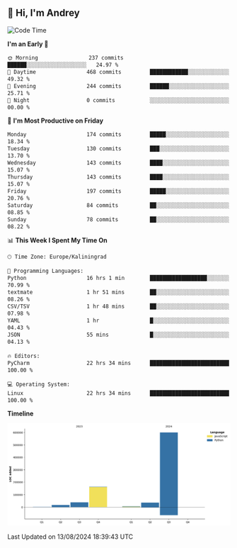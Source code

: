 ## 👋 Hi, I'm Andrey

<!--START_SECTION:waka-->
![Code Time](http://img.shields.io/badge/Code%20Time-307%20hrs%2050%20mins-blue)

**I'm an Early 🐤** 

```text
🌞 Morning                237 commits         ██████░░░░░░░░░░░░░░░░░░░   24.97 % 
🌆 Daytime                468 commits         ████████████░░░░░░░░░░░░░   49.32 % 
🌃 Evening                244 commits         ██████░░░░░░░░░░░░░░░░░░░   25.71 % 
🌙 Night                  0 commits           ░░░░░░░░░░░░░░░░░░░░░░░░░   00.00 % 
```
📅 **I'm Most Productive on Friday** 

```text
Monday                   174 commits         █████░░░░░░░░░░░░░░░░░░░░   18.34 % 
Tuesday                  130 commits         ███░░░░░░░░░░░░░░░░░░░░░░   13.70 % 
Wednesday                143 commits         ████░░░░░░░░░░░░░░░░░░░░░   15.07 % 
Thursday                 143 commits         ████░░░░░░░░░░░░░░░░░░░░░   15.07 % 
Friday                   197 commits         █████░░░░░░░░░░░░░░░░░░░░   20.76 % 
Saturday                 84 commits          ██░░░░░░░░░░░░░░░░░░░░░░░   08.85 % 
Sunday                   78 commits          ██░░░░░░░░░░░░░░░░░░░░░░░   08.22 % 
```


📊 **This Week I Spent My Time On** 

```text
🕑︎ Time Zone: Europe/Kaliningrad

💬 Programming Languages: 
Python                   16 hrs 1 min        ██████████████████░░░░░░░   70.99 % 
textmate                 1 hr 51 mins        ██░░░░░░░░░░░░░░░░░░░░░░░   08.26 % 
CSV/TSV                  1 hr 48 mins        ██░░░░░░░░░░░░░░░░░░░░░░░   07.98 % 
YAML                     1 hr                █░░░░░░░░░░░░░░░░░░░░░░░░   04.43 % 
JSON                     55 mins             █░░░░░░░░░░░░░░░░░░░░░░░░   04.13 % 

🔥 Editors: 
PyCharm                  22 hrs 34 mins      █████████████████████████   100.00 % 

💻 Operating System: 
Linux                    22 hrs 34 mins      █████████████████████████   100.00 % 
```

**Timeline**

![Lines of Code chart](https://raw.githubusercontent.com/Mist3s/Mist3s/main/assets/bar_graph.png)


 Last Updated on 13/08/2024 18:39:43 UTC
<!--END_SECTION:waka-->

